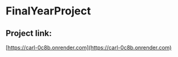 # FinalYearProject

## Project link:
[https://carl-0c8b.onrender.com](https://carl-0c8b.onrender.com)
